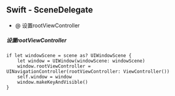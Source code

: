 ## Swift - SceneDelegate

- @ 设置rootViewController



##### 设置rootViewController

```
if let windowScene = scene as? UIWindowScene {
    let window = UIWindow(windowScene: windowScene)
    window.rootViewController = UINavigationController(rootViewController: ViewController())
    self.window = window
    window.makeKeyAndVisible()
}
```





